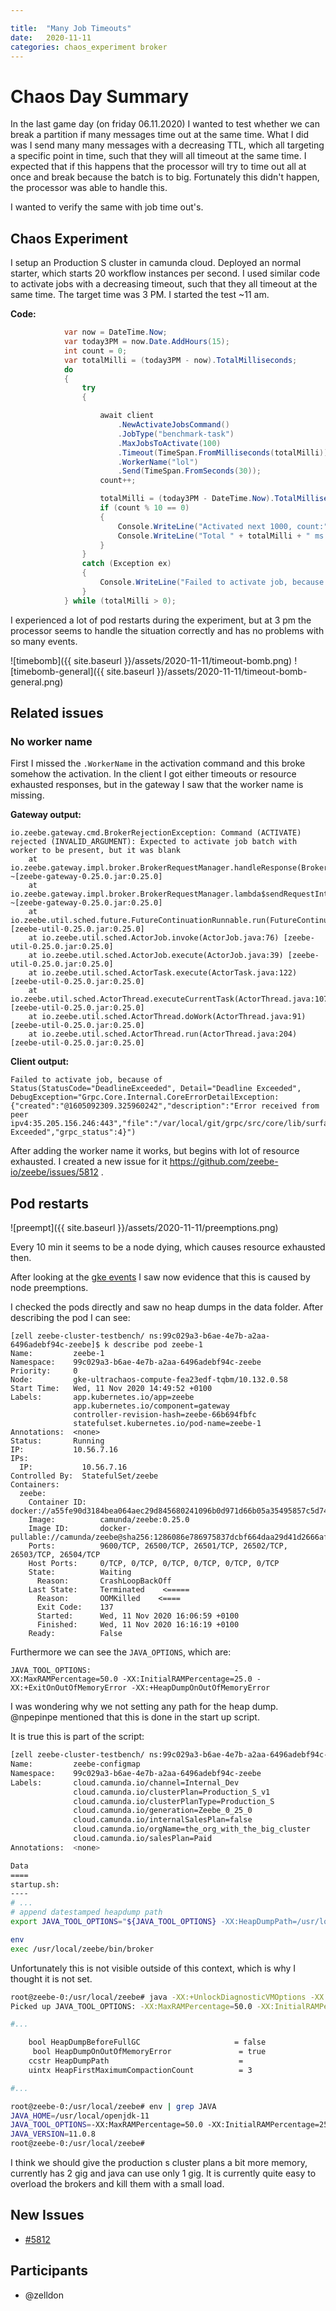```yaml
---

title:  "Many Job Timeouts"
date:   2020-11-11
categories: chaos_experiment broker
---
```


# Chaos Day Summary

In the last game day (on friday 06.11.2020) I wanted to test whether we can break a partition if many messages time out at the same time. What I did was I send many many messages with a decreasing TTL, which all targeting a specific point in time, such that they will all timeout at the same time. I expected that if this happens that the processor will try to time out all at once and break because the batch is to big. Fortunately this didn't happen, the processor was able to handle this.

I wanted to verify the same with job time out's.

## Chaos Experiment

I setup an Production S cluster in camunda cloud. Deployed an normal starter, which starts 20 workflow instances per second. I used similar code to activate jobs with a decreasing timeout, such that they all timeout at the same time. The target time was 3 PM. I started the test ~11 am.

**Code:**
```csharp
            var now = DateTime.Now;
            var today3PM = now.Date.AddHours(15);
            int count = 0;
            var totalMilli = (today3PM - now).TotalMilliseconds;
            do
            {
                try
                {

                    await client
                        .NewActivateJobsCommand()
                        .JobType("benchmark-task")
                        .MaxJobsToActivate(100)
                        .Timeout(TimeSpan.FromMilliseconds(totalMilli))
                        .WorkerName("lol")
                        .Send(TimeSpan.FromSeconds(30));
                    count++;

                    totalMilli = (today3PM - DateTime.Now).TotalMilliseconds;
                    if (count % 10 == 0)
                    {
                        Console.WriteLine("Activated next 1000, count:" + count);
                        Console.WriteLine("Total " + totalMilli + " ms until 3 am");
                    }
                }
                catch (Exception ex)
                {
                    Console.WriteLine("Failed to activate job, because of " + ex.Message);
                }
            } while (totalMilli > 0);

```

I experienced a lot of pod restarts during the experiment, but at 3 pm the processor seems to handle the situation correctly and has no problems with so many events.


![timebomb]({{ site.baseurl }}/assets/2020-11-11/timeout-bomb.png)
![timebomb-general]({{ site.baseurl }}/assets/2020-11-11/timeout-bomb-general.png)

## Related issues

### No worker name

First I missed the `.WorkerName` in the activation command and this broke somehow the activation.
In the client I got either timeouts or resource exhausted responses, but in the gateway I saw that the worker name is missing.

**Gateway output:**

```
io.zeebe.gateway.cmd.BrokerRejectionException: Command (ACTIVATE) rejected (INVALID_ARGUMENT): Expected to activate job batch with worker to be present, but it was blank
	at io.zeebe.gateway.impl.broker.BrokerRequestManager.handleResponse(BrokerRequestManager.java:185) ~[zeebe-gateway-0.25.0.jar:0.25.0]
	at io.zeebe.gateway.impl.broker.BrokerRequestManager.lambda$sendRequestInternal$2(BrokerRequestManager.java:137) ~[zeebe-gateway-0.25.0.jar:0.25.0]
	at io.zeebe.util.sched.future.FutureContinuationRunnable.run(FutureContinuationRunnable.java:28) [zeebe-util-0.25.0.jar:0.25.0]
	at io.zeebe.util.sched.ActorJob.invoke(ActorJob.java:76) [zeebe-util-0.25.0.jar:0.25.0]
	at io.zeebe.util.sched.ActorJob.execute(ActorJob.java:39) [zeebe-util-0.25.0.jar:0.25.0]
	at io.zeebe.util.sched.ActorTask.execute(ActorTask.java:122) [zeebe-util-0.25.0.jar:0.25.0]
	at io.zeebe.util.sched.ActorThread.executeCurrentTask(ActorThread.java:107) [zeebe-util-0.25.0.jar:0.25.0]
	at io.zeebe.util.sched.ActorThread.doWork(ActorThread.java:91) [zeebe-util-0.25.0.jar:0.25.0]
	at io.zeebe.util.sched.ActorThread.run(ActorThread.java:204) [zeebe-util-0.25.0.jar:0.25.0]
```

**Client output:**

```
Failed to activate job, because of Status(StatusCode="DeadlineExceeded", Detail="Deadline Exceeded", DebugException="Grpc.Core.Internal.CoreErrorDetailException: {"created":"@1605092309.325960242","description":"Error received from peer ipv4:35.205.156.246:443","file":"/var/local/git/grpc/src/core/lib/surface/call.cc","file_line":1062,"grpc_message":"Deadline Exceeded","grpc_status":4}")
```

After adding the worker name it works, but begins with lot of resource exhausted. I created a new issue for it https://github.com/zeebe-io/zeebe/issues/5812 .

## Pod restarts

![preempt]({{ site.baseurl }}/assets/2020-11-11/preemptions.png)

Every 10 min it seems to be a node dying, which causes resource exhausted then.

After looking at the [gke events](https://console.cloud.google.com/logs/viewer?interval=PT1H&authuser=1&organizationId=669107107215&project=camunda-cloud-240911&minLogLevel=0&expandAll=false&timestamp=2020-11-11T14:04:53.000000000Z&customFacets=&limitCustomFacetWidth=true&advancedFilter=jsonPayload.kind%3D%22Event%22%0Aresource.labels.cluster_name%3D%22ultrachaos%22%0AjsonPayload.involvedObject.namespace%3D%2299c029a3-b6ae-4e7b-a2aa-6496adebf94c-zeebe%22%0AjsonPayload.involvedObject.name:%22zeebe%22&scrollTimestamp=2020-11-11T13:49:52.000000000Z&dateRangeEnd=2020-11-11T14:06:47.813Z&dateRangeStart=2020-11-11T13:06:47.813Z) I saw now evidence that this is caused by node preemptions. 

I checked the pods directly and saw no heap dumps in the data folder. After describing the pod I can see:

```
[zell zeebe-cluster-testbench/ ns:99c029a3-b6ae-4e7b-a2aa-6496adebf94c-zeebe]$ k describe pod zeebe-1
Name:         zeebe-1
Namespace:    99c029a3-b6ae-4e7b-a2aa-6496adebf94c-zeebe
Priority:     0
Node:         gke-ultrachaos-compute-fea23edf-tqbm/10.132.0.58
Start Time:   Wed, 11 Nov 2020 14:49:52 +0100
Labels:       app.kubernetes.io/app=zeebe
              app.kubernetes.io/component=gateway
              controller-revision-hash=zeebe-66b694fbfc
              statefulset.kubernetes.io/pod-name=zeebe-1
Annotations:  <none>
Status:       Running
IP:           10.56.7.16
IPs:
  IP:           10.56.7.16
Controlled By:  StatefulSet/zeebe
Containers:
  zeebe:
    Container ID:   docker://a55fe90d3184bea064aec29d845680241096b0d971d66b05a35495857c5d7427
    Image:          camunda/zeebe:0.25.0
    Image ID:       docker-pullable://camunda/zeebe@sha256:1286086e786975837dcbf664daa29d41d2666af4daf4abd3192fff1426804dd6
    Ports:          9600/TCP, 26500/TCP, 26501/TCP, 26502/TCP, 26503/TCP, 26504/TCP
    Host Ports:     0/TCP, 0/TCP, 0/TCP, 0/TCP, 0/TCP, 0/TCP
    State:          Waiting
      Reason:       CrashLoopBackOff
    Last State:     Terminated    <=====
      Reason:       OOMKilled    <====
      Exit Code:    137   
      Started:      Wed, 11 Nov 2020 16:06:59 +0100
      Finished:     Wed, 11 Nov 2020 16:16:19 +0100
    Ready:          False
```

Furthermore we can see the `JAVA_OPTIONS`, which are:

```
JAVA_TOOL_OPTIONS:                                -XX:MaxRAMPercentage=50.0 -XX:InitialRAMPercentage=25.0 -XX:+ExitOnOutOfMemoryError -XX:+HeapDumpOnOutOfMemoryError
```

I was wondering why we not setting any path for the heap dump. @npepinpe mentioned that this is done in the start up script.

It is true this is part of the script:

```sh
[zell zeebe-cluster-testbench/ ns:99c029a3-b6ae-4e7b-a2aa-6496adebf94c-zeebe]$ k describe configmaps zeebe-configmap 
Name:         zeebe-configmap
Namespace:    99c029a3-b6ae-4e7b-a2aa-6496adebf94c-zeebe
Labels:       cloud.camunda.io/channel=Internal_Dev
              cloud.camunda.io/clusterPlan=Production_S_v1
              cloud.camunda.io/clusterPlanType=Production_S
              cloud.camunda.io/generation=Zeebe_0_25_0
              cloud.camunda.io/internalSalesPlan=false
              cloud.camunda.io/orgName=the_org_with_the_big_cluster
              cloud.camunda.io/salesPlan=Paid
Annotations:  <none>

Data
====
startup.sh:
----
# ...
# append datestamped heapdump path
export JAVA_TOOL_OPTIONS="${JAVA_TOOL_OPTIONS} -XX:HeapDumpPath=/usr/local/zeebe/data/java_started_$(date +%s).hprof"

env
exec /usr/local/zeebe/bin/broker
```

Unfortunately this is not visible outside of this context, which is why I thought it is not set.

```sh
root@zeebe-0:/usr/local/zeebe# java -XX:+UnlockDiagnosticVMOptions -XX:+PrintFlagsFinal -version
Picked up JAVA_TOOL_OPTIONS: -XX:MaxRAMPercentage=50.0 -XX:InitialRAMPercentage=25.0 -XX:+ExitOnOutOfMemoryError -XX:+HeapDumpOnOutOfMemoryError

#...

    bool HeapDumpBeforeFullGC                     = false                                  {manageable} {default}
     bool HeapDumpOnOutOfMemoryError               = true                                   {manageable} {environment}
    ccstr HeapDumpPath                             =                                        {manageable} {default}
    uintx HeapFirstMaximumCompactionCount          = 3                                         {product} {default}

#...
```

```sh
root@zeebe-0:/usr/local/zeebe# env | grep JAVA
JAVA_HOME=/usr/local/openjdk-11
JAVA_TOOL_OPTIONS=-XX:MaxRAMPercentage=50.0 -XX:InitialRAMPercentage=25.0 -XX:+ExitOnOutOfMemoryError -XX:+HeapDumpOnOutOfMemoryError
JAVA_VERSION=11.0.8
root@zeebe-0:/usr/local/zeebe# 

```

I think we should give the production s cluster plans a bit more memory, currently has 2 gig and java can use only 1 gig. It is currently quite easy to overload the brokers and kill them with a small load.

## New Issues

 * [#5812](https://github.com/zeebe-io/zeebe/issues/5812) 
 
## Participants

  * @zelldon
